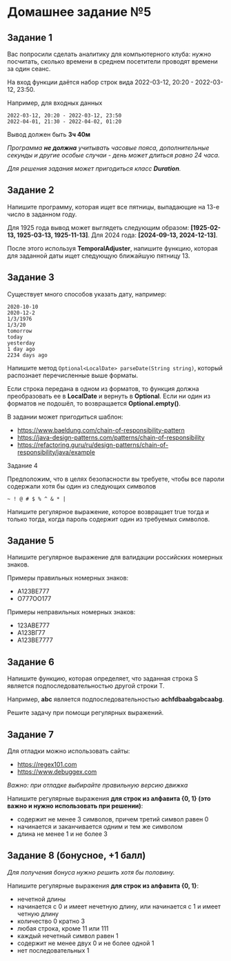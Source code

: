 # Домашнее задание №5

## Задание 1

Вас попросили сделать аналитику для компьютерного клуба: нужно посчитать, сколько времени в 
среднем посетители проводят времени за один сеанс.

На вход функции даётся набор строк вида 2022-03-12, 20:20 - 2022-03-12, 23:50.

Например, для входных данных
```
2022-03-12, 20:20 - 2022-03-12, 23:50
2022-04-01, 21:30 - 2022-04-02, 01:20
```
Вывод должен быть **3ч 40м**

_Программа **не должна** учитывать часовые пояса, дополнительные секунды 
и другие особые случаи - день может длиться ровно 24 часа._

_Для решения задания может пригодиться класс **Duration**._

## Задание 2

Напишите программу, которая ищет все пятницы, выпадающие на 13-е число в заданном году.

Для 1925 года вывод может выглядеть следующим образом: 
**[1925-02-13, 1925-03-13, 1925-11-13]**. 
Для 2024 года: **[2024-09-13, 2024-12-13]**.

После этого используя **TemporalAdjuster**, 
напишите функцию, которая для заданной даты ищет следующую ближайшую пятницу 13.

## Задание 3

Существует много способов указать дату, например:
```
2020-10-10
2020-12-2
1/3/1976
1/3/20
tomorrow
today
yesterday
1 day ago
2234 days ago
```
Напишите метод `Optional<LocalDate> parseDate(String string)`, который распознает перечисленные выше форматы.

Если строка передана в одном из форматов, то функция должна преобразовать ее в **LocalDate** 
и вернуть в **Optional**. Если ни один из форматов не подошёл, то возвращается **Optional.empty()**.

В задании может пригодиться шаблон:
* https://www.baeldung.com/chain-of-responsibility-pattern
* https://java-design-patterns.com/patterns/chain-of-responsibility
* https://refactoring.guru/ru/design-patterns/chain-of-responsibility/java/example

Задание 4

Предположим, что в целях безопасности вы требуете, чтобы все пароли содержали хотя бы один из 
следующих символов
```
~ ! @ # $ % ^ & * |
```
Напишите регулярное выражение, которое возвращает true тогда и только тогда, когда пароль 
содержит один из требуемых символов.

## Задание 5

Напишите регулярное выражение для валидации российских номерных знаков.

Примеры правильных номерных знаков:

* А123ВЕ777
* О777ОО177

Примеры неправильных номерных знаков:

* 123АВЕ777
* А123ВГ77
* А123ВЕ7777


## Задание 6

Напишите функцию, которая определяет, что заданная строка S является подпоследовательностью другой строки T.

Например, **abc** является подпоследовательностью **achfdbaabgabcaabg**.

Решите задачу при помощи регулярных выражений.

## Задание 7

Для отладки можно использовать сайты:

* https://regex101.com
* https://www.debuggex.com

_Важно: при отладке выбирайте правильную версию движка_

Напишите регулярные выражения 
**для строк из алфавита {0, 1} (это важно и нужно использовать при решении)**:

* содержит не менее 3 символов, причем третий символ равен 0
* начинается и заканчивается одним и тем же символом
* длина не менее 1 и не более 3

## Задание 8 (бонусное, +1 балл)

_Для получения бонуса нужно решить хотя бы половину._

Напишите регулярные выражения **для строк из алфавита {0, 1}**:

* нечетной длины
* начинается с 0 и имеет нечетную длину, или начинается с 1 и имеет четную длину
* количество 0 кратно 3
* любая строка, кроме 11 или 111
* каждый нечетный символ равен 1
* содержит не менее двух 0 и не более одной 1
* нет последовательных 1
